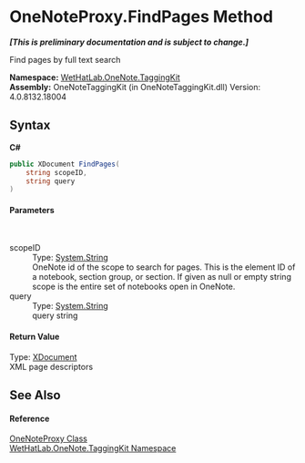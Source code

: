 # OneNoteProxy.FindPages Method 
 _**\[This is preliminary documentation and is subject to change.\]**_

Find pages by full text search

**Namespace:**&nbsp;<a href="4e00c8ac-fc03-0e6d-d2fd-b2c7565a9aa0">WetHatLab.OneNote.TaggingKit</a><br />**Assembly:**&nbsp;OneNoteTaggingKit (in OneNoteTaggingKit.dll) Version: 4.0.8132.18004

## Syntax

**C#**<br />
``` C#
public XDocument FindPages(
	string scopeID,
	string query
)
```


#### Parameters
&nbsp;<dl><dt>scopeID</dt><dd>Type: <a href="http://msdn2.microsoft.com/en-us/library/s1wwdcbf" target="_blank">System.String</a><br />OneNote id of the scope to search for pages. This is the element ID of a notebook, section group, or section. If given as null or empty string scope is the entire set of notebooks open in OneNote.</dd><dt>query</dt><dd>Type: <a href="http://msdn2.microsoft.com/en-us/library/s1wwdcbf" target="_blank">System.String</a><br />query string</dd></dl>

#### Return Value
Type: <a href="http://msdn2.microsoft.com/en-us/library/bb345449" target="_blank">XDocument</a><br />XML page descriptors

## See Also


#### Reference
<a href="a46a793f-b110-250f-657a-ecb64aa3bbf7">OneNoteProxy Class</a><br /><a href="4e00c8ac-fc03-0e6d-d2fd-b2c7565a9aa0">WetHatLab.OneNote.TaggingKit Namespace</a><br />